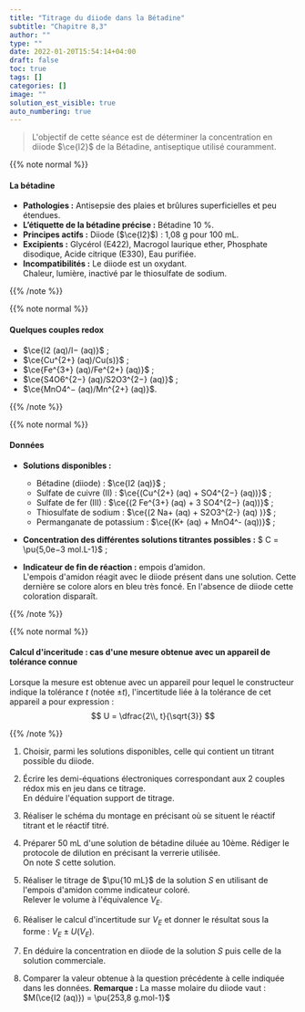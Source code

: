 ```yaml
---
title: "Titrage du diiode dans la Bétadine"
subtitle: "Chapitre 8,3"
author: ""
type: ""
date: 2022-01-20T15:54:14+04:00
draft: false
toc: true
tags: []
categories: []
image: ""
solution_est_visible: true
auto_numbering: true
---
```


> L'objectif de cette séance est de déterminer la concentration en diiode $\ce{I2}$ de la Bétadine, antiseptique utilisé couramment.

{{% note normal %}}

#### La bétadine

- **Pathologies :** Antisepsie des plaies et brûlures superficielles et peu étendues.
- **L’étiquette de la bétadine précise :** Bétadine 10 %.
- **Principes actifs :** Diiode ($\ce{I2}$)&nbsp;: 1,08 g pour 100 mL.
- **Excipients :** Glycérol (E422), Macrogol laurique ether, Phosphate disodique, Acide citrique (E330), Eau purifiée.
- **Incompatibilités :** Le diiode est un oxydant.    
Chaleur, lumière, inactivé par le thiosulfate de sodium.

{{% /note %}}

{{% note normal %}}

#### Quelques couples redox

- $\ce{I2 (aq)/I− (aq)}$ ;
- $\ce{Cu^{2+} (aq)/Cu(s)}$ ;
- $\ce{Fe^{3+} (aq)/Fe^{2+} (aq)}$ ;
- $\ce{S4O6^{2−} (aq)/S2O3^{2−}  (aq)}$ ;
- $\ce{MnO4^− (aq)/Mn^{2+} (aq)}$.

{{% /note %}}

{{% note normal %}}

#### Données

- **Solutions disponibles :**

    - Bétadine (diiode) : $\ce{I2 (aq)}$ ;
    - Sulfate de cuivre (II) : $\ce{(Cu^{2+} (aq) + SO4^{2−} (aq))}$ ;
    - Sulfate de fer (III) : $\ce{(2 Fe^{3+} (aq) + 3 SO4^{2−} (aq))}$ ;
    - Thiosulfate de sodium : $\ce{(2 Na+ (aq) + S2O3^{2-} (aq) )}$ ;
    - Permanganate de potassium : $\ce{(K+ (aq) + MnO4^- (aq))}$ ;

- **Concentration des différentes solutions titrantes possibles :** $ C = \pu{5,0e−3 mol.L-1}$ ;


- **Indicateur de fin de réaction :** empois d’amidon.    
L'empois d'amidon réagit avec le diiode présent dans une solution. Cette dernière se colore alors en bleu très foncé. En l'absence de diiode cette coloration disparaît.

{{% /note %}}

{{% note normal %}}

#### Calcul d'inceritude : cas d'une mesure obtenue avec un appareil de tolérance connue

Lorsque la mesure est obtenue avec un appareil pour lequel le constructeur indique la tolérance $t$ (notée $\pm t$), l'incertitude liée à la tolérance de cet appareil a pour expression&nbsp;:
$$
U = \dfrac{2\\, t}{\sqrt{3}}
$$ 

{{% /note %}}


1. Choisir, parmi les solutions disponibles, celle qui contient un titrant possible du diiode.

2. Écrire les demi-équations électroniques correspondant aux 2 couples rédox mis en jeu dans
ce titrage.    
En déduire l'équation support de titrage.

3. Réaliser le schéma du montage en précisant où se situent le réactif titrant et le réactif titré.

4. Préparer 50 mL d'une solution de bétadine diluée au 10ème. Rédiger le protocole de dilution en précisant la verrerie utilisée.     
On note $S$ cette solution.

5. Réaliser le titrage de $\pu{10 mL}$ de la solution $S$ en utilisant de l'empois d'amidon comme indicateur coloré.    
Relever le volume à l'équivalence $V_E$.

6. Réaliser le calcul d'incertitude sur $V_E$ et donner le résultat sous la forme&nbsp;: $V_E \pm U(V_E)$.

7. En déduire la concentration en diiode de la solution $S$ puis celle de la solution commerciale.

8. Comparer la valeur obtenue à la question précédente à celle indiquée dans les données.
    **Remarque :** La masse molaire du diiode vaut&nbsp;: $M(\ce{I2 (aq)}) = \pu{253,8 g.mol-1}$